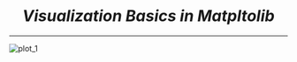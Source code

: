 <i><h1 align='center'>Visualization Basics in Matpltolib</h1></i>
<hr>

![plot_1](https://user-images.githubusercontent.com/32463223/125019195-6ce38e00-e02b-11eb-9dd7-7af054999576.jpg)

